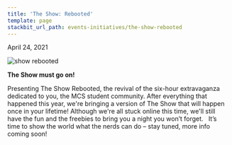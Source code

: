 ```yaml
---
title: 'The Show: Rebooted'
template: page
stackbit_url_path: events-initiatives/the-show-rebooted
---
```

April 24, 2021  

![show rebooted](//images.ctfassets.net/2582oijtbxyu/3Zz363wwCtB2rD1GkfBZ10/cb1ce4ebca39d5fe89b329d10872e1c1/Screen_Shot_2022-01-08_at_12.15.52_AM.png)  

__The Show must go on!__⁣⁣  

⁣Presenting The Show Rebooted, the revival of the six-hour extravaganza dedicated to you, the MCS student community. After everything that happened this year, we're bringing a version of The Show that will happen once in your lifetime! Although we're all stuck online this time, we'll still have the fun and the freebies to bring you a night you won’t forget.   ⁣⁣
⁣⁣
It’s time to show the world what the nerds can do – stay tuned, more info coming soon! ⁣